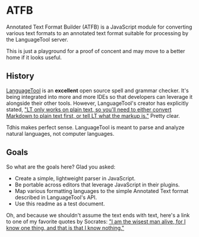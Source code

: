 # ATFB

Annotated Text Format Builder (ATFB) is a JavaScript module for converting various
text formats to an annotated text format suitable for processing by the LanguageTool server.

This is just a playground for a proof of concent and may move to a better home if it looks useful.

## History

[LanguageTool](https://languagetool.org) is an **excellent** open source spell and grammar checker. It's
being integrated into more and more IDEs so that developers can leverage it alongside their other
tools. However, LanguageTool's creator has explicitly stated, ["LT only works on plain text, so you'll need to either convert Markdown to plain text first, or tell LT what the markup is."](https://forum.languagetool.org/t/rules-for-markdown/374/2) Pretty clear.

Tdhis makes perfect sense. LanguageTool is meant to parse and analyze natural languages, not computer languages.

## Goals

So what are the goals here? Glad you asked:

* Create a simple, lightweight parser in JavaScript.
* Be portable across editors that leverage JavaScript in their plugins.
* Map various formatting languages to the simple Annotated Text format described in LanguageTool's API.
* Use this readme as a test document.

Oh, and because we shouldn't assume the text ends with text, here's a link to one of my favorite quotes by Socrates:
["I am the wisest man alive, for I know one thing, and that is that I know nothing."](https://www.brainyquote.com/quotes/socrates_125872)
